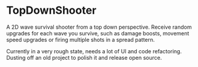 # TopDownShooter
 
A 2D wave survival shooter from a top down perspective. Receive random upgrades for each wave you survive, such as damage boosts, movement speed upgrades or firing multiple shots in a spread pattern. 

Currently in a very rough state, needs a lot of UI and code refactoring. Dusting off an old project to polish it and release open source. 
